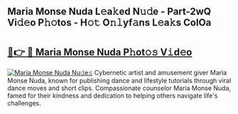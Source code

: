 ## Maria Monse Nuda L𝚎a𝚔ed N𝚞𝚍e - Part-2wQ Vi𝚍𝚎o P𝚑𝚘tos - H𝚘𝚝 O𝚗𝚕yf𝚊ns L𝚎a𝚔s ColOa

# <h2><a href="http://kf1m1v.oniu.top/?m=Maria+Monse+Nuda">🔗👉 🔴 Maria Monse Nuda P𝚑ot𝚘𝚜 V𝚒d𝚎o</a></h2>

[![Maria Monse Nuda Nu𝚍e𝚜](https://i.imgur.com/0qMVB7G.gif)](http://kf1m1v.oniu.top/?m=Maria+Monse+Nuda)
Cybernetic artist and amusement giver Maria Monse Nuda, known for publishing dance and lifestyle tutorials through viral dance moves and short clips. Compassionate counselor Maria Monse Nuda, famed for their kindness and dedication to helping others navigate life's challenges.  
